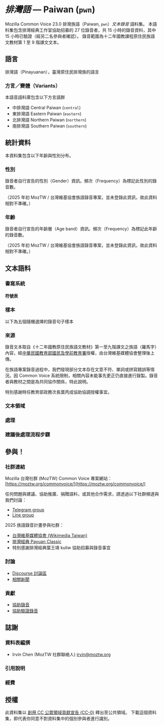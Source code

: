 # *排灣語* &mdash; Paiwan (`pwn`)

Mozilla Common Voice 23.0 排灣族語（Paiwan, `pwn`）*文本錄音* 語料集。
本語料集包含排灣經典工作室協助招募的 27 位錄音者，共 15 小時的錄音資料，其中 15 小時已驗證（經另二名參與者確認）。
錄音範圍為十二年國教課程原住民族語文教材第 1 至 9 階課文文本。

## 語言

<!-- {{LANGUAGE_DESCRIPTION}} -->
<!-- Provide a brief (1-2 paragraph) description of your language -->
排灣語（Pinayuanan），臺灣原住民排灣族的語言

### 方言／變體（Variants）

<!-- {{VARIANT_DESCRIPTION}} -->
<!-- @ OPTIONAL @ -->
<!-- Describe the variants (MCV variants) of your language -->

本語音語料庫包含以下方言語群

- 中排灣語 Central Paiwan (`central`)
- 東排灣語 Eastern Paiwan (`eastern`)
- 北排灣語 Northern Paiwan (`northern`)
- 南排灣語 Southern Paiwan (`southern`)

## 統計資料
<!-- You can get a lot of the information in this section from https://analyzer.cv-toolbox.web.tr/browse -->
本資料集包含以下年齡與性別分布。

### 性別

錄音者自行宣告的性別（Gender）資訊。頻次（Frequency）為標記此性別的錄音數。

（2025 年初 MozTW / 台灣維基協會族語錄音專案，並未登錄此資訊，故此資料相對不準確。）

<!-- {{GENDER_TABLE}} -->
<!-- @ AUTOMATICALLY GENERATED @ -->
<!-- 
| Gender | Frequency |
|--------|-----------|
| male, masculine | ? |
| undeclared | ? |
| female, feminine | ? |
-->
### 年齡

錄音者自行宣告的年齡層（Age band）資訊。頻次（Frequency）為標記此年齡的錄音數。

（2025 年初 MozTW / 台灣維基協會族語錄音專案，並未登錄此資訊，故此資料相對不準確。）

<!-- {{AGE_TABLE}} -->
<!-- @ AUTOMATICALLY GENERATED @ -->
<!-- 
| Age band | Frequency |
|----------|-----------|
| teens | ? |
| twenties | ? |
| thirties | ? |
| fourties | ? |
| fifties | ? |
   ...if other age ranges are present in your data, add rows...
-->

## 文本語料

<!-- {{TEXT_CORPUS_DESCRIPTION}} -->
<!-- @ OPTIONAL @ -->
<!-- An overview of the text corpus, with information such as average length (in characters and words) of validated sentences. -->

### 書寫系統

<!-- {{WRITING_SYSTEM_DESCRIPTION}} -->
<!-- @ OPTIONAL @ -->
<!-- A description of the writing system (or writing systems) used in the text corpus -->

#### 符號表

<!-- {{ALPHABET_TABLE}} -->
<!-- @ OPTIONAL @ -->
<!-- If the writing system is alphabetic, you can include the valid alphabet here -->

### 樣本

以下為五個隨機選擇的錄音句子樣本

<!-- {{SENTENCES_SAMPLE}} -->

### 來源

<!-- {{SOURCES_LIST}} -->
<!-- @ OPTIONAL @ -->
<!-- A list of sentence sources, can be curated to the top-N -->

錄音文本取自《十二年國教原住民族語文教材》第一至九階課文之族語（羅馬字）內容，經[中華民國教育部國民及學前教育署](https://www.k12ea.gov.tw)授權，由台灣維基媒體協會整理後上傳。

在族語專案錄音過程中，我們發現部分文本存在文意不符、單詞或拼寫錯誤等情況。因 Common Voice 系統限制，相關內容未能事先更正仍直接進行錄製。錄音者與教材之間是為共同協作關係，特此說明。

特別感謝時任教育部政務次長葉丙成協助協調授權事宜。

### 文本領域

<!-- {{TEXT_DOMAIN_DESCRIPTION}} -->
<!-- @ OPTIONAL @ -->
<!-- What text domains are represented in the corpus? -->

### 處理

<!-- {{PROCESSING_DESCRIPTION}} -->
<!-- @ OPTIONAL @ -->
<!-- How has the text data been processed -->

### 建議後處理流程步驟

<!-- {{RECOMMENDED_POSTPROCESSING_DESCRIPTION}} -->
<!-- @ OPTIONAL @ -->
<!-- What should people do before they use the data, for example Unicode normalisation -->

## 參與！

### 社群連結

<!-- {{COMMUNITY_LINKS_LIST}} -->
<!-- @ OPTIONAL @ -->
<!-- Links to community chats / fora -->

Mozilla 台灣社群 (MozTW) Common Voice 專案網站： [https://moztw.org/commonvoice/](https://moztw.org/commonvoice/)

任何問題與建議、協助推廣、捐贈語料，或其他合作需求，請透過以下社群頻道與我們討論：

- [Telegram group](https://t.me/+gvmHEcAtd-IwNzFl)
- [Line group](https://line.me/ti/g/_PLyjCSe_8)

2025 族語錄音計畫參與社群：

- [台灣維基媒體協會 (Wikimedia Taiwan)](https://www.facebook.com/wikimedia.tw)
- [排灣經典 Payuan Classic](https://www.facebook.com/PayuanClassic/)
- 特別感謝排灣經典葉王靖 kuliw 協助招募與錄音事宜

### 討論

<!-- {{DISCUSSION_LINKS_LIST}} -->
<!-- @ OPTIONAL @ -->
<!-- Any links to discussions, for example on Discourse or other fora or blogs can be included here -->

- [Discourse 討論區](https://discourse.mozilla.org/c/voice/zh-tw/286)
- [相關新聞](https://hackmd.io/@moztw/common-voice-news)

### 貢獻

<!-- {{CONTRIBUTE_LINKS_LIST}} -->
<!-- Here you can include links for how to contribute to the dataset -->

* [協助錄音](https://commonvoice.mozilla.org/pwn/speak)
* [協助驗證錄音](https://commonvoice.mozilla.org/pwn/listen)

## 誌謝

### 資料表編撰

<!-- {{DATASHEET_AUTHORS_LIST}} -->
<!-- A list in the format of: Your Name <email@email.com> -->

- Irvin Chen (MozTW 社群聯絡人) <irvin@moztw.org>

### 引用說明

<!-- {{CITATION_DESCRIPTION}} -->
<!-- @ OPTIONAL @ -->
<!-- If you published a paper and would like people to cite it, you can include the BiBTeX here -->

### 經費

<!-- {{FUNDING_DESCRIPTION}} -->
<!-- @ OPTIONAL @ -->
<!-- If you received any funding, you can include the acknowledgement here -->

## 授權

此資料集以 [創用 CC 公眾領域貢獻宣告 (CC-0)](https://creativecommons.org/public-domain/cc0/) 釋出至公共領域。
下載這個資料集，即代表你同意不對資料集中的個別參與者進行識別。
